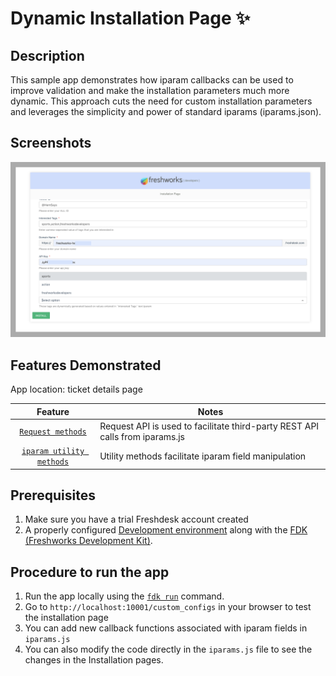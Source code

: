 # Dynamic Installation Page ✨

## Description
This sample app demonstrates how iparam callbacks can be used to improve validation and make the installation parameters much more dynamic. This approach cuts the need for custom installation parameters and leverages the simplicity and power of standard iparams (iparams.json).

## Screenshots

![Preview of iparam callback validation app](./app/assets/img/preview.png)

## Features Demonstrated

App location: ticket details page

| Feature | Notes |
| :---: | --- |
| [`Request methods`](https://developers.freshdesk.com/v2/docs/request-api/) |   Request API is used to facilitate third-party REST API calls from iparams.js|
| [`iparam utility methods`](https://developers.freshdesk.com/v2/docs/installation-parameters/#dynamic_install_page) |   Utility methods facilitate iparam field manipulation |

## Prerequisites

1. Make sure you have a trial Freshdesk account created
2. A properly configured [Development environment](https://developers.freshdesk.com/v2/docs/quick-start/) along with the [FDK (Freshworks Development Kit)](https://developers.freshdesk.com/v2/docs/freshworks-cli/).


## Procedure to run the app

1. Run the app locally using the [`fdk run`](https://developers.freshdesk.com/v2/docs/freshworks-cli/#run) command.
2. Go to `http://localhost:10001/custom_configs` in your browser to test the installation page
3. You can add new callback functions associated with iparam fields in `iparams.js`
4. You can also modify the code directly in the `iparams.js` file to see the changes in the Installation pages.

